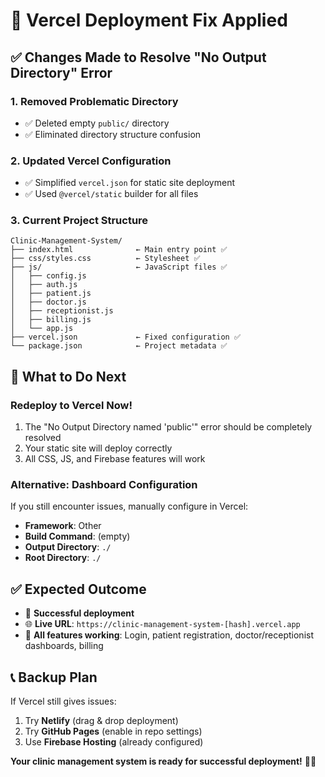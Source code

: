 # 🚀 Vercel Deployment Fix Applied

## ✅ Changes Made to Resolve "No Output Directory" Error

### 1. **Removed Problematic Directory**
- ✅ Deleted empty `public/` directory
- ✅ Eliminated directory structure confusion

### 2. **Updated Vercel Configuration**
- ✅ Simplified `vercel.json` for static site deployment
- ✅ Used `@vercel/static` builder for all files

### 3. **Current Project Structure**
```
Clinic-Management-System/
├── index.html              ← Main entry point ✅
├── css/styles.css          ← Stylesheet ✅
├── js/                     ← JavaScript files ✅
│   ├── config.js
│   ├── auth.js
│   ├── patient.js
│   ├── doctor.js
│   ├── receptionist.js
│   ├── billing.js
│   └── app.js
├── vercel.json             ← Fixed configuration ✅
└── package.json            ← Project metadata ✅
```

## 🎯 What to Do Next

### **Redeploy to Vercel Now!**
1. The "No Output Directory named 'public'" error should be completely resolved
2. Your static site will deploy correctly
3. All CSS, JS, and Firebase features will work

### **Alternative: Dashboard Configuration**
If you still encounter issues, manually configure in Vercel:
- **Framework**: Other
- **Build Command**: (empty)
- **Output Directory**: `./`
- **Root Directory**: `./`

## ✅ Expected Outcome
- 🚀 **Successful deployment**
- 🌐 **Live URL**: `https://clinic-management-system-[hash].vercel.app`
- 💫 **All features working**: Login, patient registration, doctor/receptionist dashboards, billing

## 📞 Backup Plan
If Vercel still gives issues:
1. Try **Netlify** (drag & drop deployment)
2. Try **GitHub Pages** (enable in repo settings)
3. Use **Firebase Hosting** (already configured)

**Your clinic management system is ready for successful deployment!** 🏥✨
